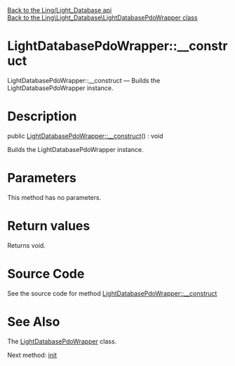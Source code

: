 [Back to the Ling/Light_Database api](https://github.com/lingtalfi/Light_Database/blob/master/doc/api/Ling/Light_Database.md)<br>
[Back to the Ling\Light_Database\LightDatabasePdoWrapper class](https://github.com/lingtalfi/Light_Database/blob/master/doc/api/Ling/Light_Database/LightDatabasePdoWrapper.md)


LightDatabasePdoWrapper::__construct
================



LightDatabasePdoWrapper::__construct — Builds the LightDatabasePdoWrapper instance.




Description
================


public [LightDatabasePdoWrapper::__construct](https://github.com/lingtalfi/Light_Database/blob/master/doc/api/Ling/Light_Database/LightDatabasePdoWrapper/__construct.md)() : void




Builds the LightDatabasePdoWrapper instance.




Parameters
================

This method has no parameters.


Return values
================

Returns void.








Source Code
===========
See the source code for method [LightDatabasePdoWrapper::__construct](https://github.com/lingtalfi/Light_Database/blob/master/LightDatabasePdoWrapper.php#L27-L31)


See Also
================

The [LightDatabasePdoWrapper](https://github.com/lingtalfi/Light_Database/blob/master/doc/api/Ling/Light_Database/LightDatabasePdoWrapper.md) class.

Next method: [init](https://github.com/lingtalfi/Light_Database/blob/master/doc/api/Ling/Light_Database/LightDatabasePdoWrapper/init.md)<br>

